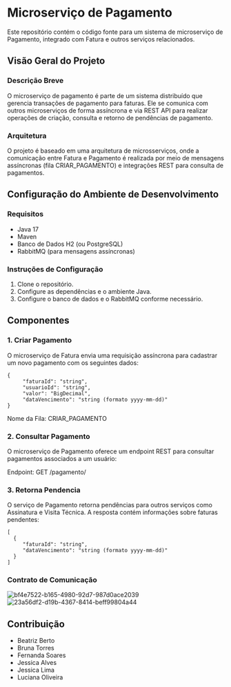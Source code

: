 
# Microserviço de Pagamento

Este repositório contém o código fonte para um sistema de microserviço de Pagamento, integrado com Fatura e outros serviços relacionados.

## Visão Geral do Projeto

### Descrição Breve
O microserviço de pagamento é parte de um sistema distribuído que gerencia transações de pagamento para faturas. Ele se comunica com outros microserviços de forma assíncrona e via REST API para realizar operações de criação, consulta e retorno de pendências de pagamento.

### Arquitetura
O projeto é baseado em uma arquitetura de microsserviços, onde a comunicação entre Fatura e Pagamento é realizada por meio de mensagens assíncronas (fila CRIAR_PAGAMENTO) e integrações REST para consulta de pagamentos.

## Configuração do Ambiente de Desenvolvimento

### Requisitos
- Java 17
- Maven
- Banco de Dados H2 (ou PostgreSQL)
- RabbitMQ (para mensagens assíncronas)

### Instruções de Configuração
1. Clone o repositório.
2. Configure as dependências e o ambiente Java.
3. Configure o banco de dados e o RabbitMQ conforme necessário.

## Componentes

### 1. Criar Pagamento
O microserviço de Fatura envia uma requisição assíncrona para cadastrar um novo pagamento com os seguintes dados:

```
{ 
     "faturaId": "string",
     "usuarioId": "string",
     "valor": "BigDecimal", 
     "dataVencimento": "string (formato yyyy-mm-dd)"
}
```

Nome da Fila: CRIAR_PAGAMENTO

### 2. Consultar Pagamento
O microserviço de Pagamento oferece um endpoint REST para consultar pagamentos associados a um usuário:

Endpoint: GET /pagamento/<UsuarioId>

### 3. Retorna Pendencia
O serviço de Pagamento retorna pendências para outros serviços como Assinatura e Visita Técnica. A resposta contém informações sobre faturas pendentes:

```
[ 
  { 
     "faturaId": "string", 
     "dataVencimento": "string (formato yyyy-mm-dd)"
  }
]
```

### Contrato de Comunicação
![bf4e7522-b165-4980-92d7-987d0ace2039](https://github.com/lucianasfoliveira/teste/assets/116811743/62f33654-d1e5-4fab-bee3-758ae3281962)
![23a56df2-d19b-4367-8414-beff99804a44](https://github.com/lucianasfoliveira/teste/assets/116811743/5002ab21-18d3-4f1b-bd43-43a1860c575e)


## Contribuição

- Beatriz Berto
- Bruna Torres
- Fernanda Soares
- Jessica Alves
- Jessica Lima
- Luciana Oliveira


